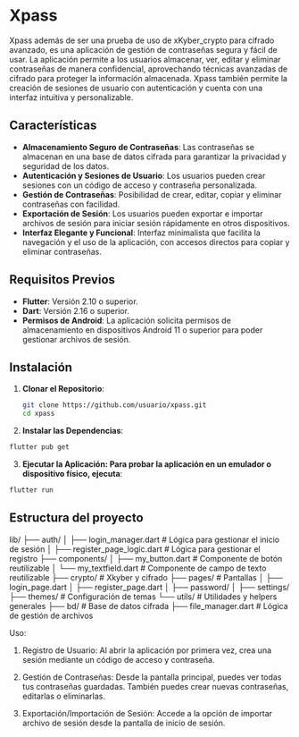 # Xpass

Xpass además de ser una prueba de uso de xKyber_crypto para cifrado avanzado, es una aplicación de gestión de contraseñas segura y fácil de usar. La aplicación permite a los usuarios almacenar, ver, editar y eliminar contraseñas de manera confidencial, aprovechando técnicas avanzadas de cifrado para proteger la información almacenada. Xpass también permite la creación de sesiones de usuario con autenticación y cuenta con una interfaz intuitiva y personalizable.

## Características
- **Almacenamiento Seguro de Contraseñas**: Las contraseñas se almacenan en una base de datos cifrada para garantizar la privacidad y seguridad de los datos.
- **Autenticación y Sesiones de Usuario**: Los usuarios pueden crear sesiones con un código de acceso y contraseña personalizada.
- **Gestión de Contraseñas**: Posibilidad de crear, editar, copiar y eliminar contraseñas con facilidad.
- **Exportación de Sesión**: Los usuarios pueden exportar e importar archivos de sesión para iniciar sesión rápidamente en otros dispositivos.
- **Interfaz Elegante y Funcional**: Interfaz minimalista que facilita la navegación y el uso de la aplicación, con accesos directos para copiar y eliminar contraseñas.

## Requisitos Previos
- **Flutter**: Versión 2.10 o superior.
- **Dart**: Versión 2.16 o superior.
- **Permisos de Android**: La aplicación solicita permisos de almacenamiento en dispositivos Android 11 o superior para poder gestionar archivos de sesión.

## Instalación

1. **Clonar el Repositorio**:
   ```bash
   git clone https://github.com/usuario/xpass.git
   cd xpass

2. **Instalar las Dependencias**:

```bash
flutter pub get
```

3. **Ejecutar la Aplicación: Para probar la aplicación en un emulador o dispositivo físico, ejecuta**:

```bash
flutter run
```

## Estructura del proyecto

lib/
├── auth/
│   ├── login_manager.dart        # Lógica para gestionar el inicio de sesión
│   ├── register_page_logic.dart  # Lógica para gestionar el registro
├── components/
│   ├── my_button.dart            # Componente de botón reutilizable
│   └── my_textfield.dart         # Componente de campo de texto reutilizable
├── crypto/                       # Xkyber y cifrado
├── pages/                        # Pantallas
│   ├── login_page.dart
│   ├── register_page.dart
│   ├── password/
│   ├── settings/
├── themes/                       # Configuración de temas
└── utils/                        # Utilidades y helpers generales
    ├── bd/                       # Base de datos cifrada
    ├── file_manager.dart         # Lógica de gestión de archivos


Uso:
1. Registro de Usuario: Al abrir la aplicación por primera vez, crea una sesión mediante un código de acceso y contraseña.

2. Gestión de Contraseñas: Desde la pantalla principal, puedes ver todas tus contraseñas guardadas. También puedes crear nuevas contraseñas, editarlas o eliminarlas.

3. Exportación/Importación de Sesión: Accede a la opción de importar archivo de sesión desde la pantalla de inicio de sesión.
